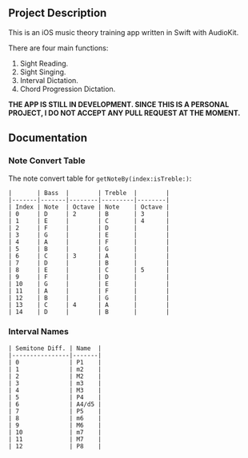 ## Project Description
This is an iOS music theory training app written in Swift with AudioKit.

There are four main functions:
1. Sight Reading.
2. Sight Singing.
3. Interval Dictation.
4. Chord Progression Dictation.

**THE APP IS STILL IN DEVELOPMENT. SINCE THIS IS A PERSONAL PROJECT, I DO NOT ACCEPT ANY PULL REQUEST AT THE MOMENT.**


## Documentation
### Note Convert Table
The note convert table for `getNoteBy(index:isTreble:)`:

    |       | Bass  |        | Treble  |        |
    |-------|-------|--------|---------|--------|
    | Index | Note  | Octave | Note    | Octave |
    | 0     | D     | 2      | B       | 3      |
    | 1     | E     |        | C       | 4      |
    | 2     | F     |        | D       |        |
    | 3     | G     |        | E       |        |
    | 4     | A     |        | F       |        |
    | 5     | B     |        | G       |        |
    | 6     | C     | 3      | A       |        |
    | 7     | D     |        | B       |        |
    | 8     | E     |        | C       | 5      |
    | 9     | F     |        | D       |        |
    | 10    | G     |        | E       |        |
    | 11    | A     |        | F       |        |
    | 12    | B     |        | G       |        |
    | 13    | C     | 4      | A       |        |
    | 14    | D     |        | B       |        |
    
### Interval Names
    | Semitone Diff. | Name  |
    |----------------|-------|
    | 0              | P1    |
    | 1              | m2    |
    | 2              | M2    |
    | 3              | m3    |
    | 4              | M3    |
    | 5              | P4    |
    | 6              | A4/d5 |
    | 7              | P5    |
    | 8              | m6    |
    | 9              | M6    |
    | 10             | m7    |
    | 11             | M7    |
    | 12             | P8    |
